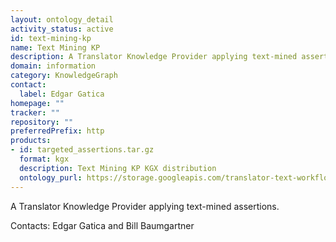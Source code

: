 ```yaml
---
layout: ontology_detail
activity_status: active
id: text-mining-kp
name: Text Mining KP
description: A Translator Knowledge Provider applying text-mined assertions.
domain: information
category: KnowledgeGraph
contact:
  label: Edgar Gatica
homepage: ""
tracker: ""
repository: ""
preferredPrefix: http
products:
- id: targeted_assertions.tar.gz
  format: kgx
  description: Text Mining KP KGX distribution
  ontology_purl: https://storage.googleapis.com/translator-text-workflow-dev-public/kgx/UniProt/targeted_assertions.tar.gz
---
```


A Translator Knowledge Provider applying text-mined assertions.

Contacts: Edgar Gatica and Bill Baumgartner
